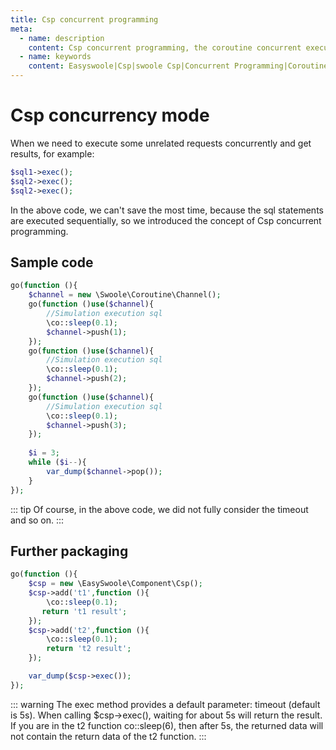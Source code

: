 ```yaml
---
title: Csp concurrent programming
meta:
  - name: description
    content: Csp concurrent programming, the coroutine concurrent execution gets the result, easyswoole concurrently initiates the request summary result
  - name: keywords
    content: Easyswoole|Csp|swoole Csp|Concurrent Programming|Coroutine Concurrency Results
---
```


# Csp concurrency mode
When we need to execute some unrelated requests concurrently and get results, for example:
```php
$sql1->exec();
$sql2->exec();
$sql2->exec();
```
In the above code, we can't save the most time, because the sql statements are executed sequentially, so we introduced the concept of Csp concurrent programming.

## Sample code
```php
go(function (){
    $channel = new \Swoole\Coroutine\Channel();
    go(function ()use($channel){
        //Simulation execution sql
        \co::sleep(0.1);
        $channel->push(1);
    });
    go(function ()use($channel){
        //Simulation execution sql
        \co::sleep(0.1);
        $channel->push(2);
    });
    go(function ()use($channel){
        //Simulation execution sql
        \co::sleep(0.1);
        $channel->push(3);
    });
    
    $i = 3;
    while ($i--){
        var_dump($channel->pop());
    }
});
```

::: tip
Of course, in the above code, we did not fully consider the timeout and so on.
:::

## Further packaging

```php
go(function (){
    $csp = new \EasySwoole\Component\Csp();
    $csp->add('t1',function (){
        \co::sleep(0.1);
       return 't1 result';
    });
    $csp->add('t2',function (){
        \co::sleep(0.1);
        return 't2 result';
    });

    var_dump($csp->exec());
});
```

::: warning 
 The exec method provides a default parameter: timeout (default is 5s). When calling $csp->exec(), waiting for about 5s will return the result. If you are in the t2 function co::sleep(6), then after 5s, the returned data will not contain the return data of the t2 function.
:::

